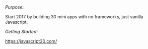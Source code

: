 *Purpose:*

Start 2017 by building 30 mini apps with no frameworks, just vanilla Javascript.

*Getting Started:*

https://javascript30.com/